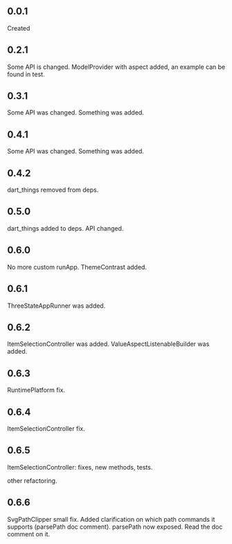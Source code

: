 ## 0.0.1
Created

## 0.2.1

Some API is changed.
ModelProvider with aspect added, an example can be found in test.

## 0.3.1

Some API was changed.
Something was added.

## 0.4.1

Some API was changed.
Something was added.

## 0.4.2

dart_things removed from deps.

## 0.5.0
dart_things added to deps.
API changed.

## 0.6.0
No more custom runApp.
ThemeContrast added.

## 0.6.1
ThreeStateAppRunner was added.

## 0.6.2
ItemSelectionController was added.
ValueAspectListenableBuilder was added.

## 0.6.3
RuntimePlatform fix.

## 0.6.4
ItemSelectionController fix.

## 0.6.5
ItemSelectionController:
fixes,
new methods,
tests.

other refactoring.

## 0.6.6
SvgPathClipper small fix.
Added clarification on which path commands it supports (parsePath doc comment).
parsePath now exposed. Read the doc comment on it.